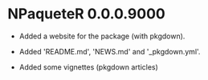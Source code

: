 # NPaqueteR 0.0.0.9000

* Added a website for the package (with pkgdown).
 
* Added 'README.md', 'NEWS.md' and '_pkgdown.yml'.
 
* Added some vignettes (pkgdown articles) 

